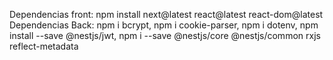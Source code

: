 Dependencias front: npm install next@latest react@latest react-dom@latest
Dependencias Back: npm i bcrypt, npm i cookie-parser, npm i dotenv, npm install --save @nestjs/jwt, npm i --save @nestjs/core @nestjs/common rxjs reflect-metadata
